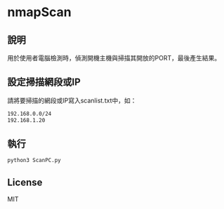 # nmapScan
## 說明
用於使用者電腦檢測時，偵測開機主機與掃描其開放的PORT，最後產生結果。

## 設定掃描網段或IP
請將要掃描的網段或IP寫入scanlist.txt中，如：
```sh
192.168.0.0/24
192.168.1.20
```
## 執行
```sh
python3 ScanPC.py
```


## License
MIT
